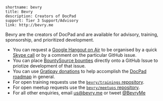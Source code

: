 ```
shortname: bevry
title: Bevry
description: Creators of DocPad
support: Tier 3 Support/Advisory
link: http://bevry.me
```

Bevry are the creators of DocPad and are available for advisory, training, sponsorship, and prioritized development.

- You can request a [Google Hangout on Air](http://www.google.com/+/learnmore/hangouts/onair.html) to be organised by a quick [Skype call](skype:balupton?add) or by a comment on the particular GitHub issue.
- You can place [BountySource bounties](https://www.bountysource.com/faq#bounties) directly onto a GitHub Issue to priotize development of that issue.
- You can use [Gratipay donations](https://www.gratipay.com/docpad/) to help accomplish the [DocPad roadmap](/docpad/roadmap) in general.
- For open training requests use the [`bevry/trainings` repository](http://github.com/bevry/trainings).
- For open meetup requests use the [`bevry/meetups` repository](http://github.com/bevry/meetups).
- For all other enquiries, email us@bevry.me or tweet [@BevryMe](https://twitter.com/bevryme)
